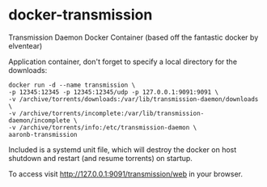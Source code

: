 docker-transmission
===================

Transmission Daemon Docker Container (based off the fantastic docker by elventear)

Application container, don't forget to specify a local directory for the downloads:

```
docker run -d --name transmission \
-p 12345:12345 -p 12345:12345/udp -p 127.0.0.1:9091:9091 \
-v /archive/torrents/downloads:/var/lib/transmission-daemon/downloads \
-v /archive/torrents/incomplete:/var/lib/transmission-daemon/incomplete \
-v /archive/torrents/info:/etc/transmission-daemon \
aaronb-transmission
```

Included is a systemd unit file, which will destroy the docker on host shutdown and restart (and resume torrents) on startup.

To access visit http://127.0.0.1:9091/transmission/web in your browser.
